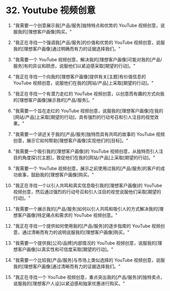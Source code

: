 



# 32. Youtube 视频创意



1.  "我需要一个创意展示我[产品/服务]独特特点和优势的 YouTube 视频创意，说服我的[理想客户画像]购买。"

1.  "我正在寻找一个强调我[产品/服务]的价值和优势的 YouTube 视频创意，说服我的[理想客户画像]通过明确而有力的证据选择我们。"

1.  "我需要一个 YouTube 视频创意，解决我的[理想客户画像]可能对我的[产品/服务]有的异议和顾虑，说服他们以紧迫感采取[期望的行动]。"

1.  "我正在寻找一个向我的[理想客户画像]提供有关[主题]有价值信息的 YouTube 视频创意，说服他们在我的[网站/产品]上采取[期望的行动]。"

1.  "我正在寻找一个有潜力走红的 YouTube 视频创意，以创意而有趣的方式向我的[理想客户画像]展示我的[产品/服务]。"

1.  "我需要一个旨在走红的 YouTube 视频创意，说服我的[理想客户画像]在我的[网站/产品]上采取[期望的行动]，具有强烈的行动号召和引人注目的视觉效果。"

1.  "我需要一个讲述关于我的[产品/服务]独特而具有共鸣的故事的 YouTube 视频创意，展示它如何帮助[理想客户画像]实现他们的[目标]。"

1.  "我需要一个吸引我的[理想客户画像]的 YouTube 视频创意，从独特而引人注目的角度探讨[主题]，敦促他们在我的[网站/产品]上采取[期望的行动]。"

1.  "我需要一个 YouTube 视频创意，展示之前使用过我的[产品/服务]的客户的成功故事，鼓励我的[理想客户画像]购买。"

1.  "我正在寻找一个以引人共鸣和真实信息吸引我的[理想客户画像]的 YouTube 视频创意，然后通过强烈的行动号召和引人注目的视觉说服他们采取[期望的行动]。"

1.  "我需要一个展示我的[产品/服务]如何以引人共鸣和吸引人的方式解决我的[理想客户画像]特定痛点和需求的 YouTube 视频创意。"

1.  "我正在寻找一个提供如何使用我的[产品/服务]的逐步指南的 YouTube 视频创意，通过清晰而有力的说明说服我的[理想客户画像]购买。"

1.  "我需要一个提供我[公司/品牌]内部情况的 YouTube 视频创意，说服我的[理想客户画像]以真实性和可信度采取[期望的行动]。"

1.  "我需要一个比较我[产品/服务]与市场上类似选择的 YouTube 视频创意，说服我的[理想客户画像]通过清晰而有力的证据选择我们。"

1.  "我正在寻找一个 YouTube 视频创意，重点突出我的[产品/服务]的独特卖点，说服我的[理想客户人设]以紧迫感和独家优惠进行购买。"
